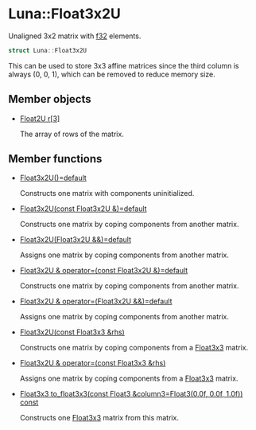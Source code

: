 # Luna::Float3x2U
Unaligned 3x2 matrix with [f32](group___runtime_base_type_1gad34d88453d37b65a09797bad37f2f527.md) elements. 

```c++
struct Luna::Float3x2U
```

This can be used to store 3x3 affine matrices since the third column is always (0, 0, 1), which can be removed to reduce memory size. 

## Member objects
* [Float2U r[3]](struct_luna_1_1_float3x2_u_1afa9b5055d08f951dc6adc0ee12b30bba.md)

    The array of rows of the matrix. 

## Member functions
* [Float3x2U()=default](struct_luna_1_1_float3x2_u_1a927166d43fdc084226280266d44bfc61.md)

    Constructs one matrix with components uninitialized. 

* [Float3x2U(const Float3x2U &)=default](struct_luna_1_1_float3x2_u_1a7a92d6679339268f2feaf10a5c01c393.md)

    Constructs one matrix by coping components from another matrix. 

* [Float3x2U(Float3x2U &&)=default](struct_luna_1_1_float3x2_u_1ae43f4bd7c2641cdeab0647da1ddbd504.md)

    Assigns one matrix by coping components from another matrix. 

* [Float3x2U & operator=(const Float3x2U &)=default](struct_luna_1_1_float3x2_u_1aa0fd2a269b7158c567085e28f6dac6e9.md)

    Constructs one matrix by coping components from another matrix. 

* [Float3x2U & operator=(Float3x2U &&)=default](struct_luna_1_1_float3x2_u_1a5a2a86866c799dc41321aa1441921652.md)

    Assigns one matrix by coping components from another matrix. 

* [Float3x2U(const Float3x3 &rhs)](struct_luna_1_1_float3x2_u_1a3e54d9efe9dae39d0e6e26626d1314b4.md)

    Constructs one matrix by coping components from a [Float3x3](struct_luna_1_1_float3x3.md) matrix. 

* [Float3x2U & operator=(const Float3x3 &rhs)](struct_luna_1_1_float3x2_u_1ae20517c07138d0d67cecb2eedc06d622.md)

    Assigns one matrix by coping components from a [Float3x3](struct_luna_1_1_float3x3.md) matrix. 

* [Float3x3 to_float3x3(const Float3 &column3=Float3(0.0f, 0.0f, 1.0f)) const](struct_luna_1_1_float3x2_u_1a7fae91e08fd0c469811c779988213d31.md)

    Constructs one [Float3x3](struct_luna_1_1_float3x3.md) matrix from this matrix. 


